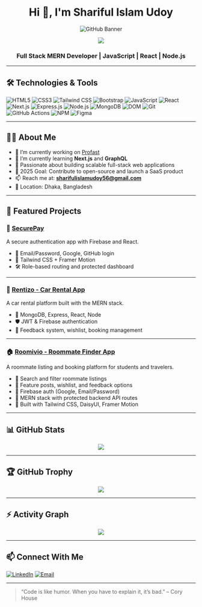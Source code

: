 <h1 align="center">Hi 👋, I'm Shariful Islam Udoy</h1>

<p align="center">
  <img src="https://raw.githubusercontent.com/sharifulislamudoy/sharifulislamudoy/main/Untitled design (83).png" alt="GitHub Banner" />
</p>

<p align="center">
  <img src="https://readme-typing-svg.demolab.com/?lines=MERN+Stack+Developer;Open+Source+Contributor;Always+Learning+New+Tech&center=true&width=440&height=45&color=61dafb&vCenter=true&pause=1000&size=22" />
</p>

<h3 align="center">Full Stack MERN Developer | JavaScript | React | Node.js</h3>

---

## 🛠️ Technologies & Tools

<p>
  <img alt="HTML5" src="https://img.shields.io/badge/-HTML5-E34F26?style=flat-square&logo=html5&logoColor=white" />
  <img alt="CSS3" src="https://img.shields.io/badge/-CSS3-1572B6?style=flat-square&logo=css3&logoColor=white" />
  <img alt="Tailwind CSS" src="https://img.shields.io/badge/-TailwindCSS-38B2AC?style=flat-square&logo=tailwind-css&logoColor=white" />
  <img alt="Bootstrap" src="https://img.shields.io/badge/-Bootstrap-7952B3?style=flat-square&logo=bootstrap&logoColor=white" />
  <img alt="JavaScript" src="https://img.shields.io/badge/-JavaScript-F7DF1E?style=flat-square&logo=javascript&logoColor=black" />
  <img alt="React" src="https://img.shields.io/badge/-React-45b8d8?style=flat-square&logo=react&logoColor=white" />
  <img alt="Next.js" src="https://img.shields.io/badge/-NextJs-ea2845?style=flat-square&logo=next.js&logoColor=white" />
  <img alt="Express.js" src="https://img.shields.io/badge/-Express.js-000000?style=flat-square&logo=express&logoColor=white" />
  <img alt="Node.js" src="https://img.shields.io/badge/-Nodejs-43853d?style=flat-square&logo=node.js&logoColor=white" />
  <img alt="MongoDB" src="https://img.shields.io/badge/-MongoDB-13aa52?style=flat-square&logo=mongodb&logoColor=white" />
  <img alt="DOM" src="https://img.shields.io/badge/-DOM-1E90FF?style=flat-square&logo=webcomponents.org&logoColor=white" />
  <img alt="Git" src="https://img.shields.io/badge/-Git-F05032?style=flat-square&logo=git&logoColor=white" />
  <img alt="GitHub Actions" src="https://img.shields.io/badge/-Github_Actions-2088FF?style=flat-square&logo=github-actions&logoColor=white" />
  <img alt="NPM" src="https://img.shields.io/badge/-NPM-CB3837?style=flat-square&logo=npm&logoColor=white" />
  <img alt="Figma" src="https://img.shields.io/badge/-Figma-F24E1E?style=flat-square&logo=figma&logoColor=white" />
</p>

---

## 👨‍💻 About Me

- 🔭 I’m currently working on [Profast](https://github.com/sharifulislamudoy/Pro-Fast-Client)
- 🌱 I’m currently learning **Next.js** and **GraphQL**
- 🧠 Passionate about building scalable full-stack web applications
- 🎯 2025 Goal: Contribute to open-source and launch a SaaS product
- 📫 Reach me at: **sharifulislamudoy56@gmail.com**
- 📍 Location: Dhaka, Bangladesh

---

## 🚀 Featured Projects

### 🔐 [SecurePay](https://github.com/sharifulislamudoy/Secure-Pay)
A secure authentication app with Firebase and React.

- 🔐 Email/Password, Google, GitHub login
- 🎨 Tailwind CSS + Framer Motion
- 🛠 Role-based routing and protected dashboard

---

### 🚗 [Rentizo - Car Rental App](https://github.com/sharifulislamudoy/Rentizo)
A car rental platform built with the MERN stack.

- 🧠 MongoDB, Express, React, Node
- 🛡️ JWT & Firebase authentication
- 💬 Feedback system, wishlist, booking management

---

### 🏠 [Roomivio - Roommate Finder App](https://github.com/sharifulislamudoy/roomivio)
A roommate listing and booking platform for students and travelers.

- 🔎 Search and filter roommate listings
- 📌 Feature posts, wishlist, and feedback options
- 🔐 Firebase auth (Google, Email/Password)
- 🧠 MERN stack with protected backend API routes
- 🎨 Built with Tailwind CSS, DaisyUI, Framer Motion

---

## 📊 GitHub Stats

<p align="center">
  <img src="https://github-readme-stats.vercel.app/api?username=sharifulislamudoy&show_icons=true&theme=radical" />
</p>

---

## 🏆 GitHub Trophy

<p align="center">
  <img src="https://github-profile-trophy.vercel.app/?username=sharifulislamudoy&theme=dracula&no-frame=true&row=1" />
</p>

---

## ⚡ Activity Graph

<p align="center">
  <img src="https://github-readme-activity-graph.vercel.app/graph?username=sharifulislamudoy&theme=react-dark" />
</p>

---

## 📫 Connect With Me

[![LinkedIn](https://img.shields.io/badge/-LinkedIn-0077B5?style=flat-square&logo=linkedin&logoColor=white)](https://linkedin.com/in/your-profile)
[![Email](https://img.shields.io/badge/-Email-D14836?style=flat-square&logo=gmail&logoColor=white)](mailto:sharifulislamudoy56@gmail.com)

---

> “Code is like humor. When you have to explain it, it’s bad.” – Cory House
